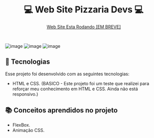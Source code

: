 ### <h1 align="center"> :computer: Web Site Pizzaria Devs :computer:</h1>

<p align="center">
 <a href="https://web-pizzaria.netlify.app/">Web Site Esta Rodando [EM BREVE]</a><br/>
</p>

<br>

![image](https://github.com/user-attachments/assets/c78d6c05-9627-4263-a601-8f1fa1825fbc)
![image](https://github.com/user-attachments/assets/e9ca9c04-d581-4bc9-bdf0-569af5cc50b5)
![image](https://github.com/user-attachments/assets/e79b34e1-e4bc-4643-a073-bacc2ff7ef88)



## :rocket: Tecnologias

Esse projeto foi desenvolvido com as seguintes tecnologias:

- HTML e CSS. (BASICO - Este projeto foi um teste que realizei para reforçar meu conhecimento em HTML e CSS. Ainda não está responsivo.)

## :books: Conceitos aprendidos no projeto

- FlexBox.
- Animação CSS.
